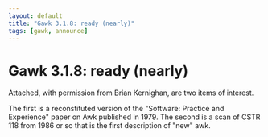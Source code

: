 ```yaml
---
layout: default
title: "Gawk 3.1.8: ready (nearly)"
tags: [gawk, announce]
---
```


Gawk 3.1.8: ready (nearly)
==========================

Attached, with permission from Brian Kernighan, are two items of interest.

The first is a reconstituted version of the "Software: Practice and
Experience" paper on Awk published in 1979.  The second is a scan of
CSTR 118 from 1986 or so that is the first description of "new" awk.
